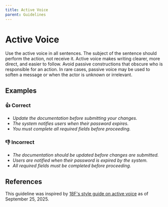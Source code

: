 ```yaml
---
title: Active Voice
parent: Guidelines
---
```


# Active Voice

Use the active voice in all sentences. The subject of the sentence should perform the action, not receive it. Active voice makes writing clearer, more direct, and easier to follow. Avoid passive constructions that obscure who is responsible for an action. In rare cases, passive voice may be used to soften a message or when the actor is unknown or irrelevant.

## Examples

### 👍 Correct

* *Update the documentation before submitting your changes.*
* *The system notifies users when their password expires.*
* *You must complete all required fields before proceeding.*

### 👎 Incorrect

* *The documentation should be updated before changes are submitted.*
* *Users are notified when their password is expired by the system.*
* *All required fields must be completed before proceeding.*

## References

This guideline was inspired by [18F's style guide on active voice](https://github.com/18F/guides/blob/debc24b34f23686194d9fe42e391859d569bd39a/content/content-guide/our-style/active-voice.md) as of September 25, 2025.
